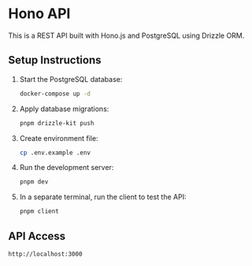 # Hono API

This is a REST API built with Hono.js and PostgreSQL using Drizzle ORM.

## Setup Instructions

1. Start the PostgreSQL database:

   ```bash
   docker-compose up -d
   ```

2. Apply database migrations:

   ```bash
   pnpm drizzle-kit push
   ```

3. Create environment file:

   ```bash
   cp .env.example .env
   ```

4. Run the development server:

   ```bash
   pnpm dev
   ```

5. In a separate terminal, run the client to test the API:
   ```bash
   pnpm client
   ```

## API Access

```
http://localhost:3000
```

